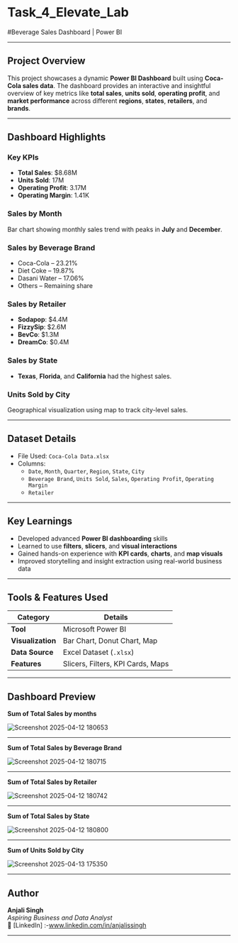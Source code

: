 # Task_4_Elevate_Lab

#Beverage Sales Dashboard | Power BI 

---

##  Project Overview  
This project showcases a dynamic **Power BI Dashboard** built using **Coca-Cola sales data**. The dashboard provides an interactive and insightful overview of key metrics like **total sales**, **units sold**, **operating profit**, and **market performance** across different **regions**, **states**, **retailers**, and **brands**.

---

##  Dashboard Highlights

###  Key KPIs
-  **Total Sales**: $8.68M  
-  **Units Sold**: 17M  
-  **Operating Profit**: 3.17M  
-  **Operating Margin**: 1.41K  

###  Sales by Month  
Bar chart showing monthly sales trend with peaks in **July** and **December**.

###  Sales by Beverage Brand  
- Coca-Cola – 23.21%  
- Diet Coke – 19.87%  
- Dasani Water – 17.06%  
- Others – Remaining share  

###  Sales by Retailer  
- **Sodapop**: $4.4M  
- **FizzySip**: $2.6M  
- **BevCo**: $1.3M  
- **DreamCo**: $0.4M  

### Sales by State  
- **Texas**, **Florida**, and **California** had the highest sales.

###  Units Sold by City  
Geographical visualization using map to track city-level sales.

---

##  Dataset Details

- File Used: `Coca-Cola Data.xlsx`  
- Columns:  
  - `Date`, `Month`, `Quarter`, `Region`, `State`, `City`  
  - `Beverage Brand`, `Units Sold`, `Sales`, `Operating Profit`, `Operating Margin`  
  - `Retailer`

---

##  Key Learnings

- Developed advanced **Power BI dashboarding** skills  
- Learned to use **filters**, **slicers**, and **visual interactions**  
- Gained hands-on experience with **KPI cards**, **charts**, and **map visuals**  
- Improved storytelling and insight extraction using real-world business data

---

##  Tools & Features Used

| Category         | Details                          |
|------------------|----------------------------------|
| **Tool**         | Microsoft Power BI               |
| **Visualization**| Bar Chart, Donut Chart, Map      |
| **Data Source**  | Excel Dataset (`.xlsx`)          |
| **Features**     | Slicers, Filters, KPI Cards, Maps |

---

##  Dashboard Preview

**Sum of Total Sales by months**


![Screenshot 2025-04-12 180653](https://github.com/user-attachments/assets/b884c9a8-c4fe-46b9-ac37-345a46422ecf)

---

**Sum of Total Sales by Beverage Brand**

![Screenshot 2025-04-12 180715](https://github.com/user-attachments/assets/2e4e1a9e-afa3-4cc4-b2ca-9d76106d9a26)

---


**Sum of Total Sales by Retailer**

![Screenshot 2025-04-12 180742](https://github.com/user-attachments/assets/d3a41024-4cff-4545-9e90-54394bc3c7cc)

---

**Sum of Total Sales by State**


![Screenshot 2025-04-12 180800](https://github.com/user-attachments/assets/9f035432-6213-492c-b86e-70581c112af8)

---

**Sum of Units Sold by City**

![Screenshot 2025-04-13 175350](https://github.com/user-attachments/assets/ce82966b-6cca-4a30-baee-43894c90c5ff)



---

##  Author

**Anjali Singh**  
_Aspiring Business and Data Analyst_  
🔗 [LinkedIn] :-www.linkedin.com/in/anjalissingh 

---



